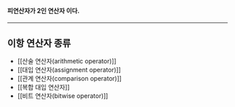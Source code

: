 #### 피연산자가 2인 연산자 이다. ####
----
## 이항 연산자 종류 ##

- [[산술 연산자(arithmetic operator)]]
- [[대입 연산자(assignment operator)]]
- [[관계 연산자(comparison operator)]]
- [[복합 대입 연산자]]
- [[비트 연산자(bitwise operator)]]